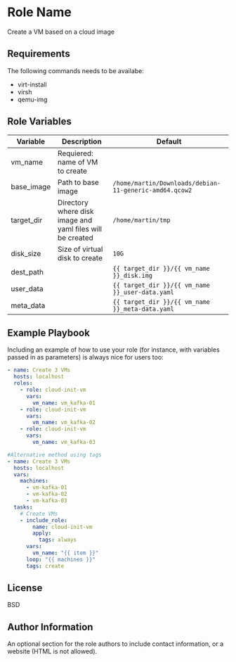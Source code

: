 Role Name
=========

Create a VM based on a cloud image

Requirements
------------

The following commands needs to be availabe:

- virt-install
- virsh
- qemu-img

Role Variables
--------------

| Variable   | Description                                               | Default                                                |
|------------|-----------------------------------------------------------|--------------------------------------------------------|
| vm_name    | Requiered: name of VM to create                           |                                                        |
| base_image | Path to base image                                        | `/home/martin/Downloads/debian-11-generic-amd64.qcow2` |
| target_dir | Directory where disk image and yaml files will be created | `/home/martin/tmp`                                     |
| disk_size  | Size of virtual disk to create                            | `10G`                                                  |
| dest_path  |                                                           | `{{ target_dir }}/{{ vm_name }}_disk.img`              |
| user_data  |                                                           | `{{ target_dir }}/{{ vm_name }}_user-data.yaml`        |
| meta_data  |                                                           | `{{ target_dir }}/{{ vm_name }}_meta-data.yaml`        |


Example Playbook
----------------

Including an example of how to use your role (for instance, with variables passed in as parameters) is always nice for users too:

```yaml
- name: Create 3 VMs
  hosts: localhost
  roles:
    - role: cloud-init-vm
      vars:
        vm_name: vm_kafka-01
    - role: cloud-init-vm
      vars:
        vm_name: vm_kafka-02
    - role: cloud-init-vm
      vars:
        vm_name: vm_kafka-03

#Alternative method using tags
- name: Create 3 VMs
  hosts: localhost
  vars:
    machines:
      - vm-kafka-01
      - vm-kafka-02
      - vm-kafka-03
  tasks:
    # Create VMs
    - include_role:
        name: cloud-init-vm
        apply:
          tags: always
      vars:
        vm_name: "{{ item }}"
      loop: "{{ machines }}"
      tags: create

```

License
-------

BSD

Author Information
------------------

An optional section for the role authors to include contact information, or a website (HTML is not allowed).
